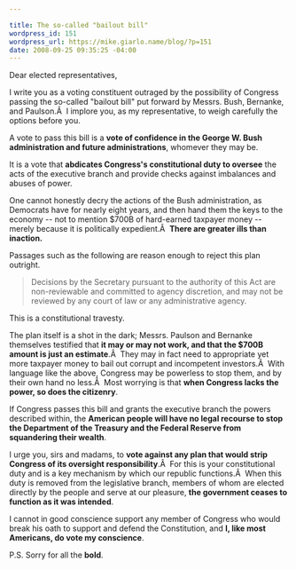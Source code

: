 ```yaml
---

title: The so-called "bailout bill"
wordpress_id: 151
wordpress_url: https://mike.giarlo.name/blog/?p=151
date: 2008-09-25 09:35:25 -04:00
---
```

Dear elected representatives,

I write you as a voting constituent outraged by the possibility of Congress passing the so-called "bailout bill" put forward by Messrs. Bush, Bernanke, and Paulson.Â  I implore you, as my representative, to weigh carefully the options before you.

A vote to pass this bill is a <strong>vote of confidence in the George W. Bush administration and future administrations</strong>, whomever they may be.

It is a vote that <strong>abdicates Congress's constitutional duty to oversee</strong> the acts of the executive branch and provide checks against imbalances and abuses of power.

One cannot honestly decry the actions of the Bush administration, as Democrats have for nearly eight years, and then hand them the keys to the economy -- not to mention $700B of hard-earned taxpayer money -- merely because it is politically expedient.Â  <strong>There are greater ills than inaction.</strong>

Passages such as the following are reason enough to reject this plan outright.
<blockquote>Decisions by the Secretary pursuant to the authority of this Act are non-reviewable and committed to agency discretion, and may not be reviewed by any court of law or any administrative agency.</blockquote>
This is a constitutional travesty.

The plan itself is a shot in the dark; Messrs. Paulson and Bernanke themselves testified that <strong>it may or may not work, and that the $700B amount is just an estimate</strong>.Â  They may in fact need to appropriate yet more taxpayer money to bail out corrupt and incompetent investors.Â  With language like the above, Congress may be powerless to stop them, and by their own hand no less.Â  Most worrying is that <strong>when Congress lacks the power, so does the citizenry</strong>.

If Congress passes this bill and grants the executive branch the powers described within, the <strong>American people will have no legal recourse to stop the Department of the Treasury and the Federal Reserve from squandering their wealth</strong>.

I urge you, sirs and madams, to <strong>vote against any plan that would strip Congress of its oversight responsibility</strong>.Â  For this is your constitutional duty and is a key mechanism by which our republic functions.Â  When this duty is removed from the legislative branch, members of whom are elected directly by the people and serve at our pleasure, <strong>the government ceases to function as it was intended</strong>.

I cannot in good conscience support any member of Congress who would break his oath to support and defend the Constitution, and <strong>I, like most Americans, do vote my conscience</strong>.

P.S. Sorry for all the <strong>bold</strong>.
